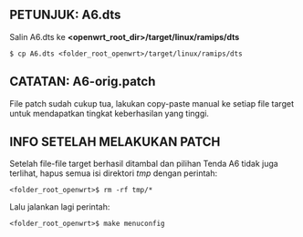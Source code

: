 PETUNJUK: A6.dts
----------------
Salin A6.dts ke **<openwrt_root_dir>/target/linux/ramips/dts**
```
$ cp A6.dts <folder_root_openwrt>/target/linux/ramips/dts
```

CATATAN: A6-orig.patch
-----------------
File patch sudah cukup tua, lakukan copy-paste manual ke setiap file target untuk mendapatkan tingkat keberhasilan yang tinggi.

INFO SETELAH MELAKUKAN PATCH
----------------------------
Setelah file-file target berhasil ditambal dan pilihan Tenda A6 tidak juga terlihat, 
hapus semua isi direktori *tmp* dengan perintah:
```
<folder_root_openwrt>$ rm -rf tmp/*
```

Lalu jalankan lagi perintah:
```
<folder_root_openwrt>$ make menuconfig
```
